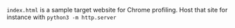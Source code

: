 `index.html` is a sample target website for Chrome profiling.
Host that site for instance with `python3 -m http.server`